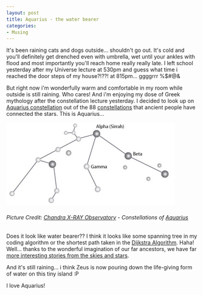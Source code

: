 ```yaml
---
layout: post
title: Aquarius - the water bearer
categories:
- Musing
---
```



It's been raining cats and dogs outside... shouldn't go out. It's cold and you'll definitely get drenched even with umbrella, wet until your ankles with flood and most importantly you'll reach home really really late. I left school yesterday after my Universe lecture at 530pm and guess what time i reached the door steps of my house?!??! at 815pm... ggggrrr %$#@&

But right now i'm wonderfully warm and comfortable in my room while outside is still raining. Who cares! And i'm enjoying my dose of Greek mythology after the constellation lecture yesterday. I decided to look up on [Aquarius constellation](http://chandra.harvard.edu/photo/constellations/aquarius.html) out of the 88 [constellations](http://chandra.harvard.edu/photo/constellations/constellations_intro.html) that ancient people have connected the stars. This is Aquarius...

![](/img/aquarius244563895321.jpg)

###### Picture Credit: [Chandra X-RAY Observatory](http://chandra.harvard.edu/index.html) - Constellations of [Aquarius](http://chandra.harvard.edu/photo/constellations/aquarius.html)

Does it look like water bearer?? I think it looks like some spanning tree in my coding algorithm or the shortest path taken in the [Dijkstra Algorithm](http://www.cs.sunysb.edu/~skiena/combinatorica/animations/dijkstra.html). Haha! Well... thanks to the wonderful imagination of our far ancestors, we have far [more interesting stories from the skies and stars](http://chandra.harvard.edu/photo/constellations/index.html).

And it's still raining... i think Zeus is now pouring down the life-giving form of water on this tiny island :P

I love Aquarius!
